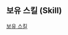 ## 보유 스킬 (Skill)  
[보유 스킬](%E1%84%87%E1%85%A9%E1%84%8B%E1%85%B2%20%E1%84%89%E1%85%B3%E1%84%8F%E1%85%B5%E1%86%AF%2016d81d4124cc811f997bdabea3a88e8b.csv)  
</aside>  
<aside>